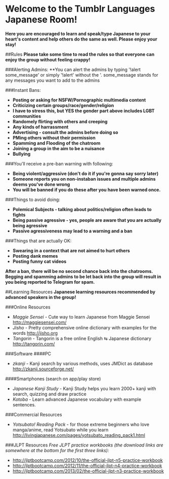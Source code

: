# Welcome to the Tumblr Languages Japanese Room!

**Here you are encouraged to learn and speak/type Japanese to your heart's content and help others do the same as well.  Please enjoy your stay!**

##Rules
**Please take some time to read the rules so that everyone can enjoy the group without feeling crappy!**

###Alerting Admins:
**You can alert the admins by typing '!alert some_message' or simply '!alert' without the '.  some_message stands for any messages you want to add to the admins

###Instant Bans:
* **Posting or asking for NSFW/Pornographic multimedia content**
* **Criticizing certain groups/race/gender/religion**
* **I have to stress this, but YES the gender part above includes LGBT communities**
* **Randomely flirting with others and creeping**
* **Any kinds of harrassment**
* **Advertising - consult the admins before doing so**
* **PMing others without their permission**
* **Spamming and Flooding of the chatroom**
* **Joining a group in the aim to be a nuisance**
* **Bullying**

###You'll receive a pre-ban warning with following:
* **Being violent/aggressive (don't do it if you're gonna say sorry later)**
* **Someone reports you on non-instaban issues and multiple admins deems you've done wrong**
* **You will be banned if you do these after you have been warned once.**

###Things to avoid doing:
* **Polemical Subjects - talking about politics/religion often leads to fights**
* **Being passive agressive - yes, people are aware that you are actually being agressive**
* **Passive agressiveness may lead to a warning and a ban**

###Things that are actually OK:
* **Swearing in a context that are not aimed to hurt others**
* **Posting dank memes**
* **Posting funny cat videos**

**After a ban, there will be no second chance back into the chatrooms.  Begging and spamming admins to be let back into the group will result in you being reported to Telegram for spam.**

##Learning Resources
**Japanese learning resources recommended by advanced speakers in the group!**

###Online Resources
* *Maggie Sensei* - Cute way to learn Japanese from Maggie Sensei http://maggiesensei.com/
* *Jisho* - Pretty comprehensive online dictionary with examples for the words http://jisho.org
* *Tangorin* - Tangorin is a free online English ⇆ Japanese dictionary http://tangorin.com/

###Software
####PC
* *zkanji* - Kanji search by various methods, uses JMDict as database http://zkanji.sourceforge.net/

####Smartphones (search on app/play store)
* *Japanese Kanji Study* - Kanji Study helps you learn 2000+ kanji with search, quizzing and draw practice
* *Kotoba* - Learn advanced Japanese vocabulary with example sentences.

###Commercial Resources
* *Yotsubato! Reading Pack* - for those extreme beginners who love manga/anime, read Yotsubato while you learn http://livingjapanese.com/pages/yotsubato_reading_pack1.html

###JLPT Resources
*Free JLPT practice workbooks (the download links are somewhere at the bottom for the first three links):*
* http://jlptbootcamp.com/2012/10/the-official-jlpt-n5-practice-workbook
* http://jlptbootcamp.com/2012/11/the-official-jlpt-n4-practice-workbook
* http://jlptbootcamp.com/2013/02/the-official-jlpt-n3-practice-workbook

